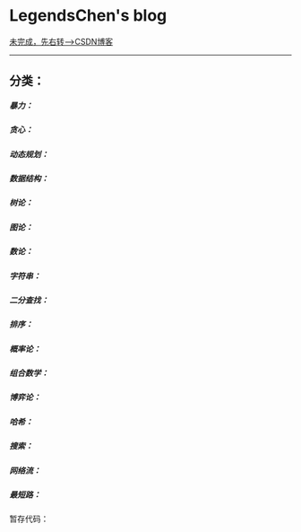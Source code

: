 # LegendsChen's blog
  
[未完成，先右转——>CSDN博客](https://blog.csdn.net/qq_31567525)

----------------------------

## 分类：

##### 暴力：

##### 贪心：

##### 动态规划：

##### 数据结构：

##### 树论：

##### 图论：

##### 数论：

##### 字符串：

##### 二分查找：

##### 排序：

##### 概率论：

##### 组合数学：

##### 博弈论：

##### 哈希：

##### 搜索：

##### 网络流：

##### 最短路：

暂存代码：
```c++
```
